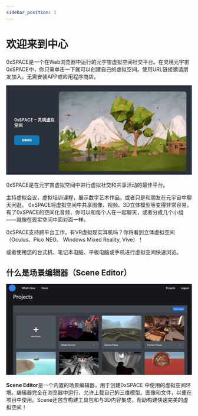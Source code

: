 ```yaml
---
sidebar_position: 1
---
```


# 欢迎来到中心

0xSPACE是一个在Web浏览器中运行的元宇宙虚拟空间社交平台。在灵境元宇宙0xSPACE中，你只需单击一下就可以创建自己的虚拟空间。使用URL链接邀请朋友加入。无需安装APP或应用程序商店。

![ []谁是0xSPACE？](imgs/1.jpg)

0xSPACE是在元宇宙虚拟空间中进行虚拟社交和共享活动的最佳平台。

主持虚拟会议，虚拟培训课程，展示数字艺术作品，或者只是和朋友在元宇宙中聊天闲逛。 0xSPACE将虚拟空间中共享图像、视频、3D立体模型等变得非常容易。有了0xSPACE的空间化音频，你可以和每个人在一起聊天，或者分成几个小组——就像在现实空间中面对面一样。

0xSPACE支持跨平台工作。有VR虚拟现实耳机吗？你将看到立体虚拟空间（Oculus、Pico NEO、 Windows Mixed Reality, Vive）！

或者使用您的台式机、笔记本电脑、平板电脑或手机进行虚拟空间快速浏览。



## 什么是场景编辑器（Scene Editor）

![](./imgs/2.jpg)

**Scene Editor**是一个内置的场景编辑器，用于创建0xSPACE 中使用的虚拟空间环境。编辑器完全在浏览器中运行，允许上载自己的三维模型、图像和文件，以便在项目中使用。Scene还包含构建工具包和与3D内容集成，帮助构建快速完美的虚拟空间！
